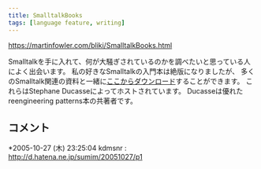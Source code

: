 ```yaml
---
title: SmalltalkBooks
tags: [language feature, writing]
---
```


https://martinfowler.com/bliki/SmalltalkBooks.html

Smalltalkを手に入れて、何が大騒ぎされているのかを調べたいと思っている人によく出会います。
私の好きなSmalltalkの入門本は絶版になりましたが、
多くのSmalltalk関連の資料と一緒に[ここからダウンロード](http://www.iam.unibe.ch/~ducasse/FreeBooks.html)することができます。
これらはStephane Ducasseによってホストされています。
Ducasseは優れたreengineering patterns本の共著者です。

## コメント


*2005-10-27 (木) 23:25:04 kdmsnr : <http://d.hatena.ne.jp/sumim/20051027/p1>
